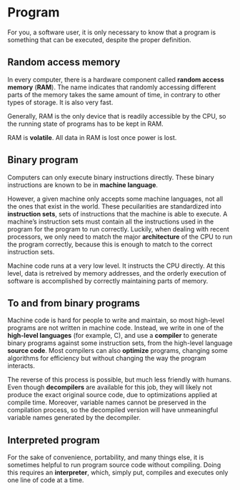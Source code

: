 # Program

For you, a software user, it is only necessary to know that a program is something that can be executed, despite the proper definition.

## Random access memory

In every computer, there is a hardware component called **random access memory** (**RAM**). The name indicates that randomly accessing different parts of the memory takes the same amount of time, in contrary to other types of storage. It is also very fast.

Generally, RAM is the only device that is readily accessible by the CPU, so the running state of programs has to be kept in RAM.

RAM is **volatile**. All data in RAM is lost once power is lost.

## Binary program

Computers can only execute binary instructions directly. These binary instructions are known to be in **machine language**.

However, a given machine only accepts some machine languages, not all the ones that exist in the world. These pecuilarities are standardized into **instruction sets**, sets of instructions that the machine is able to execute. A machine’s instruction sets must contain all the instructions used in the program for the program to run correctly. Luckily, when dealing with recent processors, we only need to match the major **architecture** of the CPU to run the program correctly, because this is enough to match to the correct instruction sets.

Machine code runs at a very low level. It instructs the CPU directly. At this level, data is retreived by memory addresses, and the orderly execution of software is accomplished by correctly maintaining parts of memory.

## To and from binary programs

Machine code is hard for people to write and maintain, so most high-level programs are not written in machine code. Instead, we write in one of the **high-level languages** (for example, C), and use a **compiler** to generate binary programs against some instruction sets, from the high-level language **source code**. Most compilers can also **optimize** programs, changing some algorithms for efficiency but without changing the way the program interacts.

The reverse of this process is possible, but much less friendly with humans. Even though **decompilers** are available for this job, they will likely not produce the exact original source code, due to optimizations applied at compile time. Moreover, variable names cannot be preserved in the compilation process, so the decompiled version will have unmeaningful variable names generated by the decompiler.

## Interpreted program

For the sake of convenience, portability, and many things else, it is sometimes helpful to run program source code without compiling. Doing this requires an **interpreter**, which, simply put, compiles and executes only one line of code at a time.
